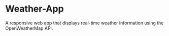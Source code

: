# Weather-App
A responsive web app that displays real-time weather information using the OpenWeatherMap API.
